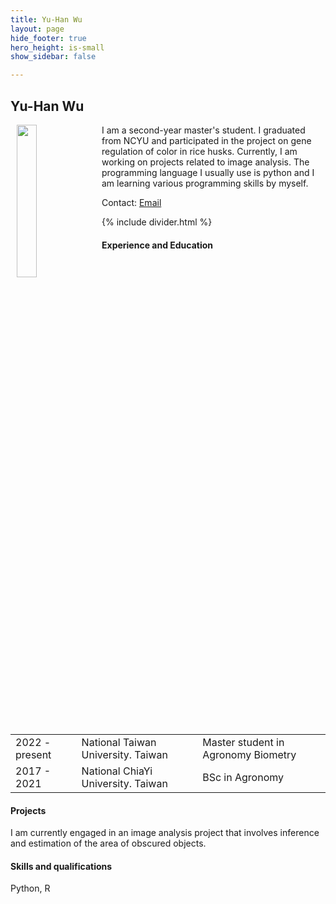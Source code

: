 ```yaml
---
title: Yu-Han Wu
layout: page
hide_footer: true
hero_height: is-small
show_sidebar: false

---
```


## Yu-Han Wu

<img src="{{site.url}}/alumni/yu_han_wu.jpg" align="left" hspace="10" width="25%">
I am a second-year master's student. I graduated from NCYU and participated in the project on gene regulation of color in rice husks.
Currently, I am working on projects related to image analysis.
The programming language I usually use is python and I am learning various programming skills by myself.

Contact:
<i class="fas fa-at"></i> [Email](mailto:jack57648893@gmail.com)



<!--
<i class="fab fa-github"></i> [Github]()  
<i class="fab fa-linkedin"></i> [LinkedIn]()
<i class="fab fa-google"></i> [Google Scholar]()  
-->

{% include divider.html %}

#### Experience and Education

| | | |
| --- | --- | --- |
| 2022 - present  | National Taiwan University.  Taiwan |  Master student in Agronomy Biometry |
| 2017 - 2021  | National ChiaYi University.  Taiwan |  BSc in Agronomy |

#### Projects

I am currently engaged in an image analysis project that involves inference and estimation of the area of obscured objects.

#### Skills and qualifications

Python, R
